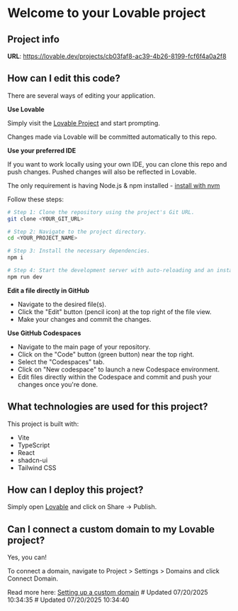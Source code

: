 # Welcome to your Lovable project

## Project info

**URL**: https://lovable.dev/projects/cb03faf8-ac39-4b26-8199-fcf6f4a0a2f8

## How can I edit this code?

There are several ways of editing your application.

**Use Lovable**

Simply visit the [Lovable Project](https://lovable.dev/projects/cb03faf8-ac39-4b26-8199-fcf6f4a0a2f8) and start prompting.

Changes made via Lovable will be committed automatically to this repo.

**Use your preferred IDE**

If you want to work locally using your own IDE, you can clone this repo and push changes. Pushed changes will also be reflected in Lovable.

The only requirement is having Node.js & npm installed - [install with nvm](https://github.com/nvm-sh/nvm#installing-and-updating)

Follow these steps:

```sh
# Step 1: Clone the repository using the project's Git URL.
git clone <YOUR_GIT_URL>

# Step 2: Navigate to the project directory.
cd <YOUR_PROJECT_NAME>

# Step 3: Install the necessary dependencies.
npm i

# Step 4: Start the development server with auto-reloading and an instant preview.
npm run dev
```

**Edit a file directly in GitHub**

- Navigate to the desired file(s).
- Click the "Edit" button (pencil icon) at the top right of the file view.
- Make your changes and commit the changes.

**Use GitHub Codespaces**

- Navigate to the main page of your repository.
- Click on the "Code" button (green button) near the top right.
- Select the "Codespaces" tab.
- Click on "New codespace" to launch a new Codespace environment.
- Edit files directly within the Codespace and commit and push your changes once you're done.

## What technologies are used for this project?

This project is built with:

- Vite
- TypeScript
- React
- shadcn-ui
- Tailwind CSS

## How can I deploy this project?

Simply open [Lovable](https://lovable.dev/projects/cb03faf8-ac39-4b26-8199-fcf6f4a0a2f8) and click on Share -> Publish.

## Can I connect a custom domain to my Lovable project?

Yes, you can!

To connect a domain, navigate to Project > Settings > Domains and click Connect Domain.

Read more here: [Setting up a custom domain](https://docs.lovable.dev/tips-tricks/custom-domain#step-by-step-guide)
#   U p d a t e d   0 7 / 2 0 / 2 0 2 5   1 0 : 3 4 : 3 5  
 #   U p d a t e d   0 7 / 2 0 / 2 0 2 5   1 0 : 3 4 : 4 0  
 